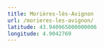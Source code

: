 ```yaml
---
title: Morières-lès-Avignon
url: /morieres-les-avignon/
latitude: 43.940965000000006
longitude: 4.9042769
---
```

